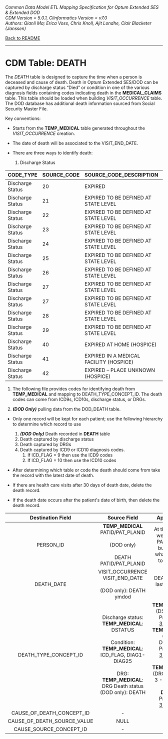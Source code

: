 *Common Data Model ETL Mapping Specification for Optum Extended SES & Extended DOD* 
<br>*CDM Version = 5.0.1, Clinformatics Version = v7.0*
<br>*Authors: Qianli Ma; Erica Voss, Chris Knoll, Ajit Londhe, Clair Blacketer (Janssen)*

[Back to README](README.md)

---

# CDM Table: DEATH

The *DEATH* table is designed to capture the time when a person is
deceased and cause of death. Death in Optum Extended SES/DOD can be
captured by discharge status “Died” or condition in one of the various
diagnosis fields containing codes indicating death in the
**MEDICAL_CLAIMS** table. This table should be loaded when building
*VISIT_OCCURRENCE* table. The DOD database has additional death
information sourced from Social Security Master File.

Key conventions:

-   Starts from the **TEMP_MEDICAL** table generated throughout the
    *VISIT_OCCURRENCE* creation.

-   The date of death will be associated to the VISIT_END_DATE.

-   There are three ways to identify death:

    1.  Discharge Status

| CODE_TYPE       | SOURCE_CODE | SOURCE_CODE_DESCRIPTION               | DEATH_TYPE_CONCEPT_ID |
|------------------|--------------|-----------------------------------------|--------------------------|
| Discharge Status | 20           | EXPIRED                                 | [38003566](http://www.ohdsi.org/web/atlas/#/concept/38003566)        |
| Discharge Status | 21           | EXPIRED TO BE DEFINED AT STATE LEVEL    | [38003566](http://www.ohdsi.org/web/atlas/#/concept/38003566)        |
| Discharge Status | 22           | EXPIRED TO BE DEFINED AT STATE LEVEL    | [38003566](http://www.ohdsi.org/web/atlas/#/concept/38003566)        |
| Discharge Status | 23           | EXPIRED TO BE DEFINED AT STATE LEVEL    | [38003566](http://www.ohdsi.org/web/atlas/#/concept/38003566)        |
| Discharge Status | 24           | EXPIRED TO BE DEFINED AT STATE LEVEL    | [38003566](http://www.ohdsi.org/web/atlas/#/concept/38003566)        |
| Discharge Status | 25           | EXPIRED TO BE DEFINED AT STATE LEVEL    | [38003566](http://www.ohdsi.org/web/atlas/#/concept/38003566)        |
| Discharge Status | 26           | EXPIRED TO BE DEFINED AT STATE LEVEL    | [38003566](http://www.ohdsi.org/web/atlas/#/concept/38003566)        |
| Discharge Status | 27           | EXPIRED TO BE DEFINED AT STATE LEVEL    | [38003566](http://www.ohdsi.org/web/atlas/#/concept/38003566)        |
| Discharge Status | 27           | EXPIRED TO BE DEFINED AT STATE LEVEL    | [38003566](http://www.ohdsi.org/web/atlas/#/concept/38003566)        |
| Discharge Status | 28           | EXPIRED TO BE DEFINED AT STATE LEVEL    | [38003566](http://www.ohdsi.org/web/atlas/#/concept/38003566)        |
| Discharge Status | 29           | EXPIRED TO BE DEFINED AT STATE LEVEL    | [38003566](http://www.ohdsi.org/web/atlas/#/concept/38003566)        |
| Discharge Status | 40           | EXPIRED AT HOME (HOSPICE)               | [38003566](http://www.ohdsi.org/web/atlas/#/concept/38003566)        |
| Discharge Status | 41           | EXPIRED IN A MEDICAL FACILITY (HOSPICE) | [38003566](http://www.ohdsi.org/web/atlas/#/concept/38003566)        |
| Discharge Status | 42           | EXPIRED – PLACE UNKNOWN (HOSPICE)       | [38003566](http://www.ohdsi.org/web/atlas/#/concept/38003566)        |

1.  The following file provides codes for identifying death from
    **TEMP_MEDICAL** and mapping to DEATH_TYPE_CONCEPT_ID. The death
    codes can come from ICD9s, ICD10s, discharge status, or DRGs.

2.  ***(DOD Only)*** pulling data from the DOD_DEATH table.

-   Only one record will be kept for each patient; use the following
    hierarchy to determine which record to use

    1.  ***(DOD Only)*** Death recorded in **DEATH** table
    2.  Death captured by discharge status
    3.  Death captured by DRGs
    4.  Death captured by ICD9 or ICD10 diagnosis codes.
        1.  If ICD_FLAG = 9 then use the ICD9 codes
        2.  If ICD_FLAG = 10 then use the ICD10 codes

-   After determining which table or code the death should come from
    take the record with the latest date of death.

-   If there are health care visits after 30 days of death date, delete
    the death record.

-   If the death date occurs after the patient's date of birth, then
    delete the death record.

<a name="table-mappings-death"></a>

**Destination Field**|**Source Field**|**Applied Rule**|**Comment**
:-----:|:-----:|:-----:|:-----:
PERSON_ID|**TEMP_MEDICAL** PATID/PAT_PLANID <br><br> (DOD only) <br><br> DEATH PATID/PAT_PLANID|At the row level we work with PAT_PLANID, but PATID is what is written to the CDM.| 
DEATH_DATE|VISIT_OCCURRENCE VISIT_END_DATE <br><br> (DOD only): DEATH ymdod|DEATH Use the last day of the month| 
DEATH_TYPE_CONCEPT_ID|Discharge status: **TEMP_MEDICAL**: DSTATUS <br><br> Condition: **TEMP_MEDICAL**: ICD_FLAG, DIAG1-DIAG25 <br><br> DRG: **TEMP_MEDICAL**: DRG Death status (DOD only): DEATH|**TEMP_MEDICAL**  (DSTATUS): - Priority 2 - [38003566](http://www.ohdsi.org/web/atlas/#/concept/38003566) **TEMP_MEDICAL** (DIAG1-DIAG25): - Priority 4 - [38003567](http://www.ohdsi.org/web/atlas/#/concept/38003567) <br><br> **TEMP_MEDICAL** (DRG): - Priority 3 - [38003568](http://www.ohdsi.org/web/atlas/#/concept/38003568) <br><br> **DEATH**: - Priority 1 - [38003569](http://www.ohdsi.org/web/atlas/#/concept/38003569)|These CONCEPT_IDs fall under VOCABULARY_ID = 'Death Type' in CONCEPT table. <br><br> The death type for social security data is not optimal and will update if a better code becomes available.
CAUSE_OF_DEATH_CONCEPT_ID|-|0| 
CAUSE_OF_DEATH_SOURCE_VALUE|NULL| | 
CAUSE_SOURCE_CONCEPT_ID|-|0| 
